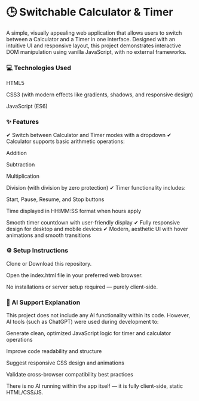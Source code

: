 # 🕒 Switchable Calculator & Timer
A simple, visually appealing web application that allows users to switch between a Calculator and a Timer in one interface. Designed with an intuitive UI and responsive layout, this project demonstrates interactive DOM manipulation using vanilla JavaScript, with no external frameworks.

### 💻 Technologies Used
HTML5

CSS3 (with modern effects like gradients, shadows, and responsive design)

JavaScript (ES6)

### ✨ Features
✔ Switch between Calculator and Timer modes with a dropdown
✔ Calculator supports basic arithmetic operations:

Addition

Subtraction

Multiplication

Division (with division by zero protection)
✔ Timer functionality includes:

Start, Pause, Resume, and Stop buttons

Time displayed in HH:MM:SS format when hours apply

Smooth timer countdown with user-friendly display
✔ Fully responsive design for desktop and mobile devices
✔ Modern, aesthetic UI with hover animations and smooth transitions

### ⚙️ Setup Instructions
Clone or Download this repository.

Open the index.html file in your preferred web browser.

No installations or server setup required — purely client-side.

### 🤖 AI Support Explanation
This project does not include any AI functionality within its code. However, AI tools (such as ChatGPT) were used during development to:

Generate clean, optimized JavaScript logic for timer and calculator operations

Improve code readability and structure

Suggest responsive CSS design and animations

Validate cross-browser compatibility best practices

There is no AI running within the app itself — it is fully client-side, static HTML/CSS/JS.
